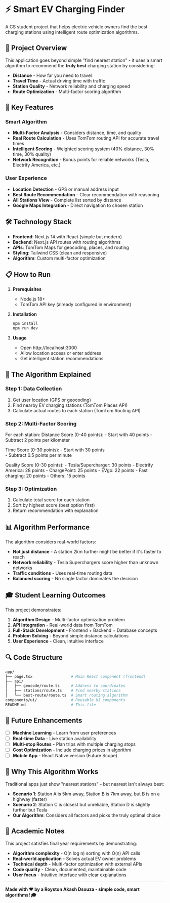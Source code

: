 # ⚡ Smart EV Charging Finder

A CS student project that helps electric vehicle owners find the best charging stations using intelligent route optimization algorithms.

## 🎯 Project Overview

This application goes beyond simple "find nearest station" - it uses a smart algorithm to recommend the **truly best** charging station by considering:

- **Distance** - How far you need to travel
- **Travel Time** - Actual driving time with traffic
- **Station Quality** - Network reliability and charging speed
- **Route Optimization** - Multi-factor scoring algorithm

## 🚀 Key Features

### Smart Algorithm
- **Multi-Factor Analysis** - Considers distance, time, and quality
- **Real Route Calculation** - Uses TomTom routing API for accurate travel times
- **Intelligent Scoring** - Weighted scoring system (40% distance, 30% time, 30% quality)
- **Network Recognition** - Bonus points for reliable networks (Tesla, Electrify America, etc.)

### User Experience
- **Location Detection** - GPS or manual address input
- **Best Route Recommendation** - Clear recommendation with reasoning
- **All Stations View** - Complete list sorted by distance
- **Google Maps Integration** - Direct navigation to chosen station

## 🛠️ Technology Stack

- **Frontend**: Next.js 14 with React (simple but modern)
- **Backend**: Next.js API routes with routing algorithms
- **APIs**: TomTom Maps for geocoding, places, and routing
- **Styling**: Tailwind CSS (clean and responsive)
- **Algorithm**: Custom multi-factor optimization

## 📋 How to Run

1. **Prerequisites**
   - Node.js 18+
   - TomTom API key (already configured in environment)

2. **Installation**
   ```bash
   npm install
   npm run dev
   ```

3. **Usage**
   - Open http://localhost:3000
   - Allow location access or enter address
   - Get intelligent station recommendations

## 🧠 The Algorithm Explained

### Step 1: Data Collection

1. Get user location (GPS or geocoding)
2. Find nearby EV charging stations (TomTom Places API)
3. Calculate actual routes to each station (TomTom Routing API)


### Step 2: Multi-Factor Scoring

For each station:
  Distance Score (0-40 points):
    - Start with 40 points
    - Subtract 2 points per kilometer
    
  Time Score (0-30 points):
    - Start with 30 points  
    - Subtract 0.5 points per minute
    
  Quality Score (0-30 points):
    - Tesla/Supercharger: 30 points
    - Electrify America: 28 points
    - ChargePoint: 25 points
    - EVgo: 22 points
    - Fast charging: 20 points
    - Others: 15 points


### Step 3: Optimization

1. Calculate total score for each station
2. Sort by highest score (best option first)
3. Return recommendation with explanation


## 📊 Algorithm Performance

The algorithm considers real-world factors:

- **Not just distance** - A station 2km further might be better if it's faster to reach
- **Network reliability** - Tesla Superchargers score higher than unknown networks  
- **Traffic conditions** - Uses real-time routing data
- **Balanced scoring** - No single factor dominates the decision

## 🎓 Student Learning Outcomes

This project demonstrates:

1. **Algorithm Design** - Multi-factor optimization problem
2. **API Integration** - Real-world data from TomTom
3. **Full-Stack Development** - Frontend + Backend + Database concepts
4. **Problem Solving** - Beyond simple distance calculations
5. **User Experience** - Clean, intuitive interface

## 🔍 Code Structure

```bash
app/
├── page.tsx                 # Main React component (frontend)
├── api/
│   ├── geocode/route.ts     # Address to coordinates
│   ├── stations/route.ts    # Find nearby stations  
│   └── best-route/route.ts  # Smart routing algorithm
components/ui/               # Reusable UI components
README.md                    # This file
```

## 🚀 Future Enhancements

- [ ] **Machine Learning** - Learn from user preferences
- [ ] **Real-time Data** - Live station availability
- [ ] **Multi-stop Routes** - Plan trips with multiple charging stops
- [ ] **Cost Optimization** - Include charging prices in algorithm
- [ ] **Mobile App** - React Native version (Future Scope)

## 🎯 Why This Algorithm Works

Traditional apps just show "nearest stations" - but nearest isn't always best:

- **Scenario 1**: Station A is 5km away, Station B is 7km away, but B is on a highway (faster)
- **Scenario 2**: Station C is closest but unreliable, Station D is slightly further but Tesla
- **Our Algorithm**: Considers all factors and picks the truly optimal choice

## 📝 Academic Notes

This project satisfies final year requirements by demonstrating:

- **Algorithm complexity** - O(n log n) sorting with O(n) API calls
- **Real-world application** - Solves actual EV owner problems  
- **Technical depth** - Multi-factor optimization with external APIs
- **Code quality** - Clean, documented, maintainable code
- **User focus** - Intuitive interface with clear explanations

---

**Made with ❤️ by a Royston Akash Dsouza - simple code, smart algorithms! 🎓**
